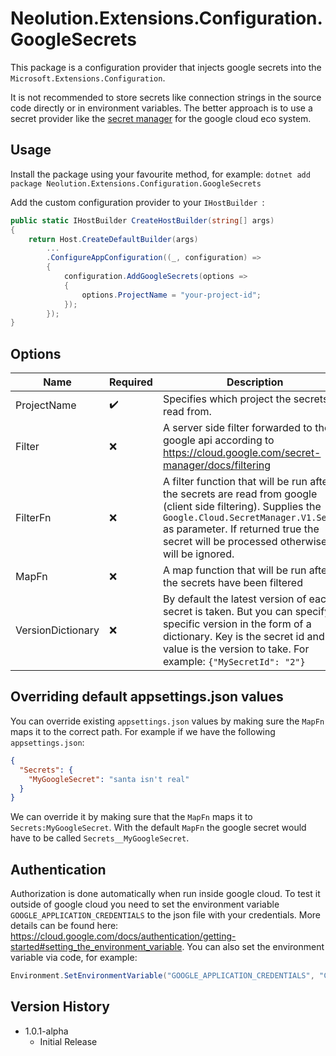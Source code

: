 # Neolution.Extensions.Configuration.GoogleSecrets

This package is a configuration provider that injects google secrets into the `Microsoft.Extensions.Configuration`.

It is not recommended to store secrets like connection strings in the source code directly or in environment variables. The better approach is to use a secret provider like the [secret manager](https://cloud.google.com/secret-manager) for the google cloud eco system. 



## Usage

Install the package using your favourite method, for example: 
`dotnet add package Neolution.Extensions.Configuration.GoogleSecrets`

Add the custom configuration provider to your `IHostBuilder `:

```c#
public static IHostBuilder CreateHostBuilder(string[] args)
{
    return Host.CreateDefaultBuilder(args)
        ...
        .ConfigureAppConfiguration((_, configuration) =>
        {
            configuration.AddGoogleSecrets(options =>
            {
                options.ProjectName = "your-project-id";
            });
        });
}
```



## Options

| Name              | Required           | Description                                                  | Default                                         |
| ----------------- | ------------------ | ------------------------------------------------------------ | ----------------------------------------------- |
| ProjectName       | :heavy_check_mark: | Specifies which project the secrets are read from.           | `null`                                          |
| Filter            | ❌                  | A server side filter forwarded to the google api according to https://cloud.google.com/secret-manager/docs/filtering | `null`                                          |
| FilterFn          | ❌                  | A filter function that will be run after the secrets are read from google (client side filtering). Supplies the `Google.Cloud.SecretManager.V1.Secret` as parameter. If returned true the secret will be processed otherwise it will be ignored. | `secret => true`                                |
| MapFn             | ❌                  | A map function that will be run after the secrets have been filtered | `secret.SecretName.SecretId.Replace("__", ":")` |
| VersionDictionary | ❌                  | By default the latest version of each secret is taken. But you can specify a specific version in the form of a dictionary. Key is the secret id and value is the version to take. For example: `{"MySecretId": "2"}` | `null`                                          |



## Overriding default appsettings.json values

You can override existing `appsettings.json` values by making sure the `MapFn` maps it to the correct path. 
For example if we have the following `appsettings.json`:

```json
{
  "Secrets": {
    "MyGoogleSecret": "santa isn't real"
  }
}
```



We can override it by making sure that the `MapFn` maps it to `Secrets:MyGoogleSecret`. With the default `MapFn` the google secret would have to be called `Secrets__MyGoogleSecret`. 



## Authentication

Authorization is done automatically when run inside google cloud. To test it outside of google cloud you need to set the environment variable `GOOGLE_APPLICATION_CREDENTIALS` to the json file with your credentials. More details can be found here: https://cloud.google.com/docs/authentication/getting-started#setting_the_environment_variable. You can also set the environment variable via code, for example:

```c#
Environment.SetEnvironmentVariable("GOOGLE_APPLICATION_CREDENTIALS", "C:\\temp\\your-file.json");
```



## Version History

- 1.0.1-alpha
  - Initial Release

